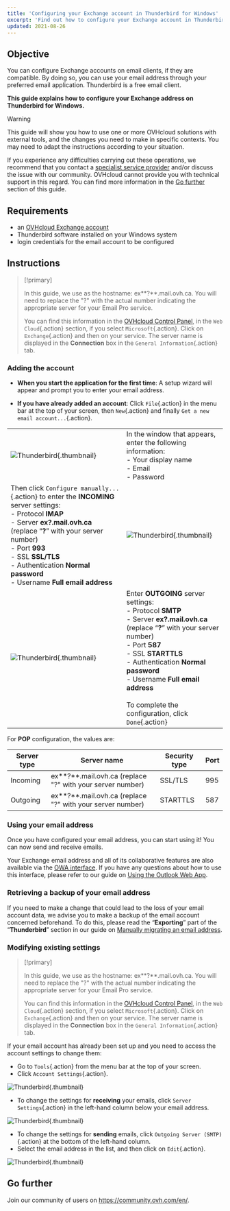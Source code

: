 ```yaml
---
title: 'Configuring your Exchange account in Thunderbird for Windows'
excerpt: 'Find out how to configure your Exchange account in Thunderbird'
updated: 2021-08-26
---
```


## Objective

You can configure Exchange accounts on email clients, if they are compatible. By doing so, you can use your email address through your preferred email application. Thunderbird is a free email client.

**This guide explains how to configure your Exchange address on Thunderbird for Windows.**

> [!warning]
> This guide will show you how to use one or more OVHcloud solutions with external tools, and the changes you need to make in specific contexts. You may need to adapt the instructions according to your situation.
>
> If you experience any difficulties carrying out these operations, we recommend that you contact a [specialist service provider](https://partner.ovhcloud.com/en/directory/) and/or discuss the issue with our community. OVHcloud cannot provide you with technical support in this regard. You can find more information in the [Go further](#gofurther) section of this guide.
>

## Requirements

- an [OVHcloud Exchange account](/links/web/emails-hosted-exchange)
- Thunderbird software installed on your Windows system
- login credentials for the email account to be configured
 
## Instructions

> [!primary]
>
> In this guide, we use as the hostname: ex**?**.mail.ovh.ca. You will need to replace the "?" with the actual number indicating the appropriate server for your Email Pro service.
> 
> You can find this information in the [OVHcloud Control Panel](/links/manager), in the `Web Cloud`{.action} section, if you select `Microsoft`{.action}. Click on `Exchange`{.action} and then on your service. The server name is displayed in the **Connection** box in the `General Information`{.action} tab.
>

### Adding the account

- **When you start the application for the first time**: A setup wizard will appear and prompt you to enter your email address.

- **If you have already added an account**: Click `File`{.action} in the menu bar at the top of your screen, then `New`{.action} and finally `Get a new email account...`{.action}.

| | |
|---|---|
|![Thunderbird](images/thunderbird-win-exchange01.png){.thumbnail}|In the window that appears, enter the following information: <br>\- Your display name<br>\- Email <br>\- Password|
|Then click `Configure manually...`{.action} to enter the **INCOMING** server settings: <br>- Protocol **IMAP** <br>- Server **ex?.mail.ovh.ca** (replace “**?**” with your server number)<br>- Port **993** <br>- SSL **SSL/TLS** <br>- Authentication **Normal password** <br>- Username **Full email address**|![Thunderbird](images/thunderbird-win-exchange02.png){.thumbnail}|
|![Thunderbird](images/thunderbird-win-exchange03.png){.thumbnail}|Enter **OUTGOING** server settings: <br>- Protocol **SMTP** <br>- Server **ex?.mail.ovh.ca** (replace “**?**” with your server number)<br>- Port **587** <br>- SSL **STARTTLS** <br>- Authentication **Normal password** <br>- Username **Full email address**<br><br>To complete the configuration, click `Done`{.action}|

For **POP** configuration, the values are:

|Server type|Server name|Security type|Port|
|---|---|---|---|
|Incoming|ex**?**.mail.ovh.ca (replace "?" with your server number)|SSL/TLS|995|
|Outgoing|ex**?**.mail.ovh.ca (replace "?" with your server number)|STARTTLS|587|

### Using your email address

Once you have configured your email address, you can start using it! You can now send and receive emails.

Your Exchange email address and all of its collaborative features are also available via the [OWA interface](https://www.ovh.com/world/mail/). If you have any questions about how to use this interface, please refer to our guide on [Using the Outlook Web App](/pages/web_cloud/email_and_collaborative_solutions/using_the_outlook_web_app_webmail/email_owa).

### Retrieving a backup of your email address

If you need to make a change that could lead to the loss of your email account data, we advise you to make a backup of the email account concerned beforehand. To do this, please read the “**Exporting**” part of the “**Thunderbird**” section in our guide on [Manually migrating an email address](/pages/web_cloud/email_and_collaborative_solutions/migrating/manual_email_migration#exporting).

### Modifying existing settings

> [!primary]
>
> In this guide, we use as the hostname: ex**?**.mail.ovh.ca. You will need to replace the "?" with the actual number indicating the appropriate server for your Email Pro service.
> 
> You can find this information in the [OVHcloud Control Panel](/links/manager), in the `Web Cloud`{.action} section, if you select `Microsoft`{.action}. Click on `Exchange`{.action} and then on your service. The server name is displayed in the **Connection** box in the `General Information`{.action} tab.
>

If your email account has already been set up and you need to access the account settings to change them:

- Go to `Tools`{.action} from the menu bar at the top of your screen.
- Click `Account Settings`{.action}.

![Thunderbird](images/thunderbird-win-exchange04.png){.thumbnail}

- To change the settings for **receiving** your emails, click `Server Settings`{.action} in the left-hand column below your email address.

![Thunderbird](images/thunderbird-win-exchange05.png){.thumbnail}

- To change the settings for **sending** emails, click `Outgoing Server (SMTP)`{.action} at the bottom of the left-hand column.
- Select the email address in the list, and then click on `Edit`{.action}.

![Thunderbird](images/thunderbird-win-exchange06.png){.thumbnail}

## Go further <a name="gofurther"></a>

Join our community of users on <https://community.ovh.com/en/>.